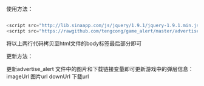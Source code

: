 使用方法：

``` javascript

<script src="http://lib.sinaapp.com/js/jquery/1.9.1/jquery-1.9.1.min.js"></script>
<script src="https://rawgithub.com/tengcong/game_alert/master/advertise_alert.js"></script>


```

将以上两行代码拷贝至html文件的body标签最后部分即可


更新方法：

更新advertise_alert 文件中的图片和下载链接变量即可更新游戏中的弹层信息：
imageUrl 图片url
downUrl 下载url

